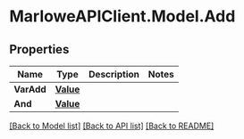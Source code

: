 # MarloweAPIClient.Model.Add

## Properties

Name | Type | Description | Notes
------------ | ------------- | ------------- | -------------
**VarAdd** | [**Value**](Value.md) |  | 
**And** | [**Value**](Value.md) |  | 

[[Back to Model list]](../README.md#documentation-for-models) [[Back to API list]](../README.md#documentation-for-api-endpoints) [[Back to README]](../README.md)

